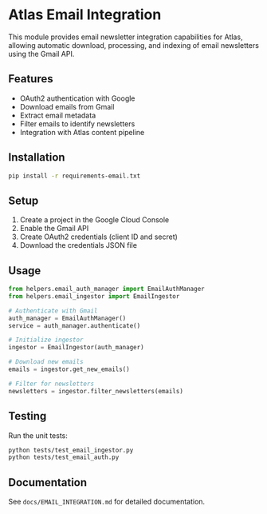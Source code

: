# Atlas Email Integration

This module provides email newsletter integration capabilities for Atlas, allowing automatic download, processing, and indexing of email newsletters using the Gmail API.

## Features

- OAuth2 authentication with Google
- Download emails from Gmail
- Extract email metadata
- Filter emails to identify newsletters
- Integration with Atlas content pipeline

## Installation

```bash
pip install -r requirements-email.txt
```

## Setup

1. Create a project in the Google Cloud Console
2. Enable the Gmail API
3. Create OAuth2 credentials (client ID and secret)
4. Download the credentials JSON file

## Usage

```python
from helpers.email_auth_manager import EmailAuthManager
from helpers.email_ingestor import EmailIngestor

# Authenticate with Gmail
auth_manager = EmailAuthManager()
service = auth_manager.authenticate()

# Initialize ingestor
ingestor = EmailIngestor(auth_manager)

# Download new emails
emails = ingestor.get_new_emails()

# Filter for newsletters
newsletters = ingestor.filter_newsletters(emails)
```

## Testing

Run the unit tests:

```bash
python tests/test_email_ingestor.py
python tests/test_email_auth.py
```

## Documentation

See `docs/EMAIL_INTEGRATION.md` for detailed documentation.